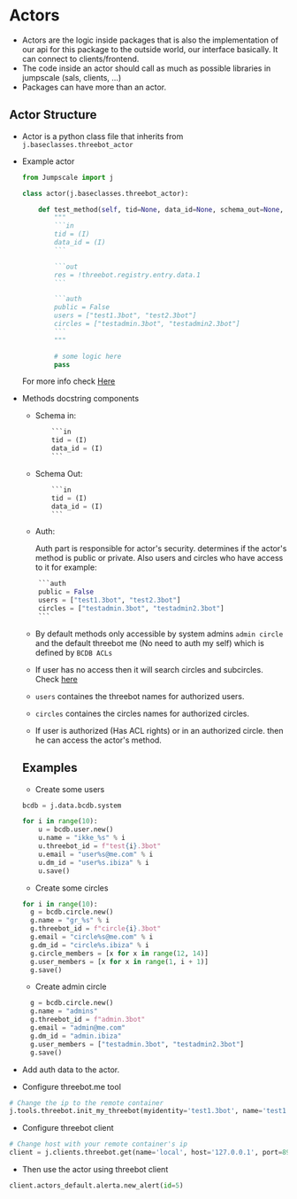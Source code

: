 # Actors

- Actors are the logic inside packages that is also the implementation of our api for this package to the outside world, our interface basically. It can connect to clients/frontend.
- The code inside an actor should call as much as possible libraries in jumpscale (sals, clients, ...)
- Packages can have more than an actor.

## Actor Structure

- Actor is a python class file that inherits from `j.baseclasses.threebot_actor`

- Example actor
  
  ```python
  from Jumpscale import j
  
  class actor(j.baseclasses.threebot_actor):
  
      def test_method(self, tid=None, data_id=None, schema_out=None, user_session=None):
          """
          ```in
          tid = (I)
          data_id = (I)
          ```
  
          ```out
          res = !threebot.registry.entry.data.1
          ```
  
          ```auth
          public = False
          users = ["test1.3bot", "test2.3bot"]
          circles = ["testadmin.3bot", "testadmin2.3bot"]
          ```
          """
  
          # some logic here
          pass
  
  ```
  For more info check [Here](https://github.com/threefoldtech/jumpscaleX_threebot/blob/development/docs/quickstart.md)

- Methods docstring components

  - Schema in:

    ```python
        ```in
        tid = (I)
        data_id = (I)
        ```
    ```

  - Schema Out:

    ```python
        ```in
        tid = (I)
        data_id = (I)
        ```
    ```
  
  - Auth:

    Auth part is responsible for actor's security.
    determines if the actor's method is public or private.
    Also users and circles who have access to it
    for example:

  ```python
      ```auth
      public = False
      users = ["test1.3bot", "test2.3bot"]
      circles = ["testadmin.3bot", "testadmin2.3bot"]
      ```
  ```
  
  - By default methods only accessible by system admins `admin circle` and the default threebot me (No need to auth my self) which is defined by `BCDB ACLs`
  
  - If user has no access then it will search circles and subcircles. Check [here](https://github.com/threefoldtech/jumpscaleX_core/blob/development/JumpscaleCore/data/bcdb/models_system/ACL.md)

  - `users` containes the threebot names for authorized users.
  - `circles` containes the circles names for authorized circles.

  - If user is authorized (Has ACL rights) or in an authorized circle. then he can access the actor's method.
  
  ## Examples
  
  - Create some users
  
  ```python
  bcdb = j.data.bcdb.system
  ```

  ```python
  for i in range(10):
      u = bcdb.user.new()
      u.name = "ikke_%s" % i
      u.threebot_id = f"test{i}.3bot"
      u.email = "user%s@me.com" % i
      u.dm_id = "user%s.ibiza" % i
      u.save()
  ```
  
  - Create some circles
  
  ```python
  for i in range(10):
    g = bcdb.circle.new()
    g.name = "gr_%s" % i
    g.threebot_id = f"circle{i}.3bot"
    g.email = "circle%s@me.com" % i
    g.dm_id = "circle%s.ibiza" % i
    g.circle_members = [x for x in range(12, 14)]
    g.user_members = [x for x in range(1, i + 1)]
    g.save()
  ```
  
  - Create admin circle
  
  ```python
    g = bcdb.circle.new()
    g.name = "admins"
    g.threebot_id = f"admin.3bot"
    g.email = "admin@me.com"
    g.dm_id = "admin.ibiza"
    g.user_members = ["testadmin.3bot", "testadmin2.3bot"]
    g.save()
  ```
  
 - Add auth data to the actor.
 
 - Configure threebot.me tool
 
 ```python
 # Change the ip to the remote container
 j.tools.threebot.init_my_threebot(myidentity='test1.3bot', name='test1.3bot', email='user1@me.com', description=None, ipaddr='127.0.0.1', interactive=False)
```

 - Configure threebot client
 
 ```python
 # Change host with your remote container's ip
 client = j.clients.threebot.get(name='local', host='127.0.0.1', port=8901)
```

- Then use the actor using threebot client

```python
client.actors_default.alerta.new_alert(id=5) 
```